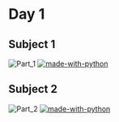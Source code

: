 # Day 1

## Subject 1
![Part_1](https://user-images.githubusercontent.com/43185740/69913436-16b66e00-1438-11ea-8a2c-87623f93e962.png)
[![made-with-python](https://img.shields.io/badge/Made%20with-Python-1f425f.svg)](https://www.python.org/)

## Subject 2
![Part_2](https://user-images.githubusercontent.com/43185740/69913467-93e1e300-1438-11ea-8ed3-8018798f6ca6.png)
[![made-with-python](https://img.shields.io/badge/Made%20with-Python-1f425f.svg)](https://www.python.org/)